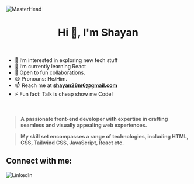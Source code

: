![MasterHead](header.gif)
<br>
<h1 align="center">Hi 👋, I'm Shayan</h1>
<br>

- 👀 I’m interested in exploring new tech stuff
- 🌱 I’m currently learning React
- 💞️ Open to fun collaborations.
- 😄 Pronouns: He/Him.
- 📫 Reach me at [**shayan28m6@gmail.com**](mailto:shayan28m6@gmail.com)</a>
- ⚡ Fun fact: Talk is cheap show me Code!

<br>

> **A passionate front-end developer with expertise in crafting seamless and visually appealing web experiences.**

> **My skill set encompasses a range of technologies, including HTML, CSS, Tailwind CSS, JavaScript, React etc.**

## Connect with me:
![LinkedIn](https://upload.wikimedia.org/wikipedia/commons/thumb/c/ca/LinkedIn_logo_initials.png/480px-LinkedIn_logo_initials.png)





<br><br>
